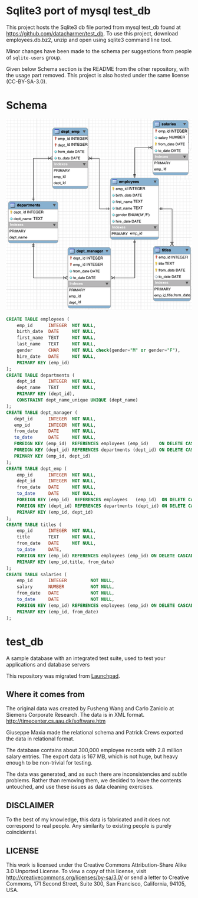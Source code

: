# Sqlite3 port of mysql test_db

This project hosts the Sqlite3 db file ported from mysql test_db found at https://github.com/datacharmer/test_db.  To use this project, download employees.db.bz2, unzip and open using sqlite3 command line tool.

Minor changes have been made to the schema per suggestions from people of `sqlite-users` group.

Given below Schema section is the README from the other repository, with the usage part removed.  This project is also hosted under the same license (CC-BY-SA-3.0).

# Schema

![Schema Image](employees-schema.png?raw=true)

```sql
CREATE TABLE employees (
    emp_id      INTEGER  NOT NULL,
    birth_date  DATE     NOT NULL,
    first_name  TEXT     NOT NULL,
    last_name   TEXT     NOT NULL,
    gender      CHAR     NOT NULL check(gender="M" or gender="F"),    
    hire_date   DATE     NOT NULL,
    PRIMARY KEY (emp_id)
);
CREATE TABLE departments (
    dept_id     INTEGER  NOT NULL,
    dept_name   TEXT     NOT NULL,
    PRIMARY KEY (dept_id),
    CONSTRAINT dept_name_unique UNIQUE (dept_name)
);
CREATE TABLE dept_manager (
   dept_id      INTEGER  NOT NULL,
   emp_id       INTEGER  NOT NULL,
   from_date    DATE     NOT NULL,
   to_date      DATE     NOT NULL,
   FOREIGN KEY (emp_id)  REFERENCES employees (emp_id)    ON DELETE CASCADE,
   FOREIGN KEY (dept_id) REFERENCES departments (dept_id) ON DELETE CASCADE,
   PRIMARY KEY (emp_id, dept_id)
);
CREATE TABLE dept_emp (
    emp_id      INTEGER  NOT NULL,
    dept_id     INTEGER  NOT NULL,
    from_date   DATE     NOT NULL,
    to_date     DATE     NOT NULL,
    FOREIGN KEY (emp_id)  REFERENCES employees   (emp_id)  ON DELETE CASCADE,
    FOREIGN KEY (dept_id) REFERENCES departments (dept_id) ON DELETE CASCADE,
    PRIMARY KEY (emp_id, dept_id)
);
CREATE TABLE titles (
    emp_id      INTEGER  NOT NULL,
    title       TEXT     NOT NULL,
    from_date   DATE     NOT NULL,
    to_date     DATE,
    FOREIGN KEY (emp_id) REFERENCES employees (emp_id) ON DELETE CASCADE,
    PRIMARY KEY (emp_id,title, from_date)
);
CREATE TABLE salaries (
    emp_id      INTEGER         NOT NULL,
    salary      NUMBER          NOT NULL,
    from_date   DATE            NOT NULL,
    to_date     DATE            NOT NULL,
    FOREIGN KEY (emp_id) REFERENCES employees (emp_id) ON DELETE CASCADE,
    PRIMARY KEY (emp_id, from_date)
);
```

# test_db

A sample database with an integrated test suite, used to test your applications and database servers

This repository was migrated from [Launchpad](https://launchpad.net/test-db).

## Where it comes from

The original data was created by Fusheng Wang and Carlo Zaniolo at 
Siemens Corporate Research. The data is in XML format.
http://timecenter.cs.aau.dk/software.htm

Giuseppe Maxia made the relational schema and Patrick Crews exported
the data in relational format.

The database contains about 300,000 employee records with 2.8 million 
salary entries. The export data is 167 MB, which is not huge, but
heavy enough to be non-trivial for testing.

The data was generated, and as such there are inconsistencies and subtle
problems. Rather than removing them, we decided to leave the contents
untouched, and use these issues as data cleaning exercises.

## DISCLAIMER

To the best of my knowledge, this data is fabricated and
it does not correspond to real people. 
Any similarity to existing people is purely coincidental.

## LICENSE

This work is licensed under the 
Creative Commons Attribution-Share Alike 3.0 Unported License. 
To view a copy of this license, visit 
http://creativecommons.org/licenses/by-sa/3.0/ or send a letter to 
Creative Commons, 171 Second Street, Suite 300, San Francisco, 
California, 94105, USA.
